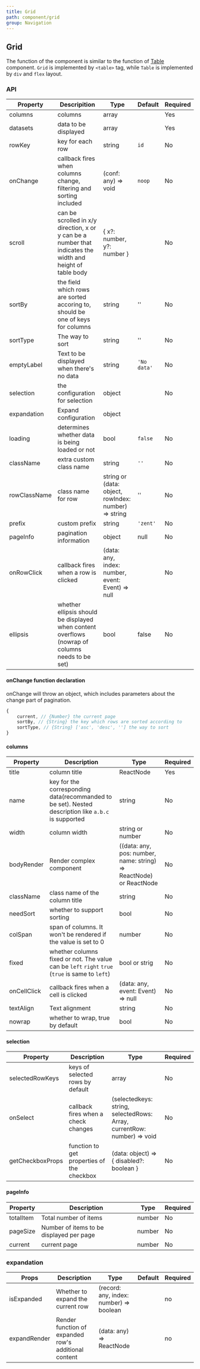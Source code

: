 ```yaml
---
title: Grid
path: component/grid
group: Navigation
---
```


## Grid

The function of the component is similar to the function of [Table](table) component. `Grid` is implemented by `<table>` tag, while `Table` is implemented by `div` and `flex` layout.

### API

| Property     | Descripition                                                                                               | Type                                                 | Default     | Required |
| ------------ | ---------------------------------------------------------------------------------------------------------- | ---------------------------------------------------- | ----------- | -------- |
| columns      | columns                                                                                                    | array                                                |             | Yes      |
| datasets     | data to be displayed                                                                                       | array                                                |             | Yes      |
| rowKey       | key for each row                                                                                           | string                                               | `id`        | No       |
| onChange     | callback fires when columns change, filtering and sorting included                                         | (conf: any) => void                                  | `noop`      | No       |
| scroll       | can be scrolled in x/y direction, x or y can be a number that indicates the width and height of table body | { x?: number, y?: number }                           |             | No       |
| sortBy       | the field which rows are sorted accoring to, should be one of keys for columns                             | string                                               | ''          | No       |
| sortType     | The way to sort                                                                                            | string                                               | ''          | No       |
| emptyLabel   | Text to be displayed when there's no data                                                                  | string                                               | `'No data'` | No       |
| selection    | the configuration for selection                                                                            | object                                               |             | No       |
| expandation  | Expand configuration                                                                                       | object                                               |             |          | no |
| loading      | determines whether data is being loaded or not                                                             | bool                                                 | `false`     | No       |
| className    | extra custom class name                                                                                    | string                                               | `''`        | No       |
| rowClassName | class name for row                                                                                         | string or (data: object, rowIndex: number) => string | ''          | No       |
| prefix       | custom prefix                                                                                              | string                                               | `'zent'`    | No       |
| pageInfo     | pagination information                                                                                     | object                                               | null        | No       |
| onRowClick   | callback fires when a row is clicked                                                                       | (data: any, index: number, event: Event) => null     |             | No       |
| ellipsis     | whether ellipsis should be displayed when content overflows (nowrap of columns needs to be set)            | bool                                                 | false       | No       |

#### onChange function declaration

onChange will throw an object, which includes parameters about the change part of pagination.

```js
{
	current, // {Number} the current page
	sortBy, // {String} the key which rows are sorted according to
	sortType, // {String} ['asc', 'desc', ''] the way to sort
}
```

#### columns

| Property    | Description                                                                                         | Type                                                               | Required |
| ----------- | --------------------------------------------------------------------------------------------------- | ------------------------------------------------------------------ | -------- |
| title       | column title                                                                                        | ReactNode                                                          | Yes      |
| name        | key for the corresponding data(recommanded to be set). Nested description like `a.b.c` is supported | string                                                             | No       |
| width       | column width                                                                                        | string or number                                                   | No       |
| bodyRender  | Render complex component                                                                            | ((data: any, pos: number, name: string) => ReactNode) or ReactNode | No       |
| className   | class name of the column title                                                                      | string                                                             | No       |
| needSort    | whether to support sorting                                                                          | bool                                                               | No       |
| colSpan     | span of columns. It won't be rendered if the value is set to 0                                      | number                                                             | No       |
| fixed       | whether columns fixed or not. The value can be `left` `right` `true` (`true` is same to `left`)     | bool or strig                                                      | No       |
| onCellClick | callback fires when a cell is clicked                                                               | (data: any, event: Event) => null                                  | No       |
| textAlign   | Text alignment                                                                                      | string                                                             | No       |
| nowrap      | whether to wrap, true by default                                                                    | bool                                                               | No       |

#### selection

| Property         | Description                                | Type                                                                         | Required |
| ---------------- | ------------------------------------------ | ---------------------------------------------------------------------------- | -------- |
| selectedRowKeys  | keys of selected rows by default           | array                                                                        | No       |
| onSelect         | callback fires when a check changes        | (selectedkeys: string, selectedRows: Array<any>, currentRow: number) => void | No       |
| getCheckboxProps | function to get properties of the checkbox | (data: object) => { disabled?: boolean }                                     | No       |

#### pageInfo

| Property  | Description                              | Type   | Required |
| --------- | ---------------------------------------- | ------ | -------- |
| totalItem | Total number of items                    | number | No       |
| pageSize  | Number of items to be displayed per page | number | No       |
| current   | current page                             | number | No       |

### expandation

| Props        | Description                                          | Type                                    | Default | Required |
| ------------ | ---------------------------------------------------- | --------------------------------------- | ------- | -------- |
| isExpanded   | Whether to expand the current row                    | (record: any, index: number) => boolean |         | no       |
| expandRender | Render function of expanded row's additional content | (data: any) => ReactNode                |         | no       |

<style>
  .switch {
		margin-bottom: 10px;
  }
  .big-size {
  	font-size: 20px;
  }
</style>
